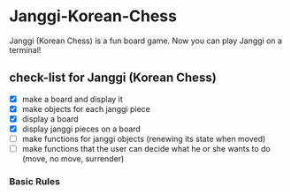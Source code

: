 # Janggi-Korean-Chess
Janggi (Korean Chess) is a fun board game. Now you can play Janggi on a terminal!

## check-list for Janggi (Korean Chess)
- [X] make a board and display it 
- [X] make objects for each janggi piece
- [X] display a board
- [X] display janggi pieces on a board
- [ ] make functions for janggi objects (renewing its state when moved)
- [ ] make functions that the user can decide what he or she wants to do (move, no move, surrender)

### Basic Rules
